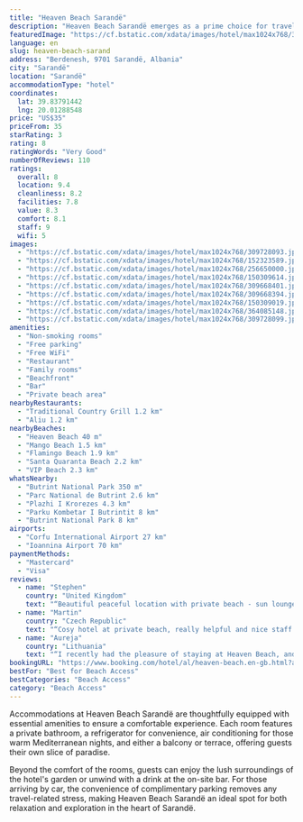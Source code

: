 ```yaml
---
title: "Heaven Beach Sarandë"
description: "Heaven Beach Sarandë emerges as a prime choice for travelers seeking a serene beachfront escape in Sarandë."
featuredImage: "https://cf.bstatic.com/xdata/images/hotel/max1024x768/309728093.jpg?k=b3c9bee17b6234dbb301209790f12fb3f5a0807f63c94bb3e15b6c35ad68fc5c&o=&hp=1"
language: en
slug: heaven-beach-sarand
address: "Berdenesh, 9701 Sarandë, Albania"
city: "Sarandë"
location: "Sarandë"
accommodationType: "hotel"
coordinates:
  lat: 39.83791442
  lng: 20.01288548
price: "US$35"
priceFrom: 35
starRating: 3
rating: 8
ratingWords: "Very Good"
numberOfReviews: 110
ratings:
  overall: 8
  location: 9.4
  cleanliness: 8.2
  facilities: 7.8
  value: 8.3
  comfort: 8.1
  staff: 9
  wifi: 5
images:
  - "https://cf.bstatic.com/xdata/images/hotel/max1024x768/309728093.jpg?k=b3c9bee17b6234dbb301209790f12fb3f5a0807f63c94bb3e15b6c35ad68fc5c&o=&hp=1"
  - "https://cf.bstatic.com/xdata/images/hotel/max1024x768/152323589.jpg?k=47f29f1ded88c5f4e60e7dd5bdc27da89eeb91df5bd065de5e68cdc35b3ca3ee&o=&hp=1"
  - "https://cf.bstatic.com/xdata/images/hotel/max1024x768/256650000.jpg?k=2847ef49d3ebe9b86e30968da812268be82b197054806b347f88f53eb78892d8&o=&hp=1"
  - "https://cf.bstatic.com/xdata/images/hotel/max1024x768/150309614.jpg?k=436f448ce5718143b46ba01dd4bc8cc7a0d81fb5a4e0f6662f98dd884de6f42b&o=&hp=1"
  - "https://cf.bstatic.com/xdata/images/hotel/max1024x768/309668401.jpg?k=b33cb912b29996a0c105e3fabdb06cc068eff8dd71c99835f8cc6912da9e7ee5&o=&hp=1"
  - "https://cf.bstatic.com/xdata/images/hotel/max1024x768/309668394.jpg?k=17b9813a48ca6a72470b61222eef60537a5c3bad2776a8cdde7c054a2e150897&o=&hp=1"
  - "https://cf.bstatic.com/xdata/images/hotel/max1024x768/150309019.jpg?k=5f4f3fbf44186417c660a31cf3e89a8911dc77e854303465c409fde8d64b200b&o=&hp=1"
  - "https://cf.bstatic.com/xdata/images/hotel/max1024x768/364085148.jpg?k=471a0e8656f47847f8e6f7161e06dcf53abba053ec71c289de423094b46ce713&o=&hp=1"
  - "https://cf.bstatic.com/xdata/images/hotel/max1024x768/309728099.jpg?k=a315e2c2923ccf4917699fdde2c964f1d99efd97dc6d09f4487ed67ef658e81e&o=&hp=1"
amenities:
  - "Non-smoking rooms"
  - "Free parking"
  - "Free WiFi"
  - "Restaurant"
  - "Family rooms"
  - "Beachfront"
  - "Bar"
  - "Private beach area"
nearbyRestaurants:
  - "Traditional Country Grill 1.2 km"
  - "Aliu 1.2 km"
nearbyBeaches:
  - "Heaven Beach 40 m"
  - "Mango Beach 1.5 km"
  - "Flamingo Beach 1.9 km"
  - "Santa Quaranta Beach 2.2 km"
  - "VIP Beach 2.3 km"
whatsNearby:
  - "Butrint National Park 350 m"
  - "Parc National de Butrint 2.6 km"
  - "Plazhi I Krorezes 4.3 km"
  - "Parku Kombetar I Butrintit 8 km"
  - "Butrint National Park 8 km"
airports:
  - "Corfu International Airport 27 km"
  - "Ioannina Airport 70 km"
paymentMethods:
  - "Mastercard"
  - "Visa"
reviews:
  - name: "Stephen"
    country: "United Kingdom"
    text: "“Beautiful peaceful location with private beach - sun loungers free for Hotel guests ( 10 euro for visistors whch kept numbers down and beach peaceful) , clean pebble beach . Our quadruple apartment had a large balcony with an additional seating...”"
  - name: "Martin"
    country: "Czech Republic"
    text: "“Cosy hotel at private beach, really helpful and nice staff. The room was clean. Great value for money - good breakfast in the beach hotel restaurant in the price. Very peaceful and quiet place, ideal for people who do not like noisy and crowded...”"
  - name: "Aureja"
    country: "Lithuania"
    text: "“I recently had the pleasure of staying at Heaven Beach, and I can confidently say it was an unforgettable experience. This rural paradise truly lives up to its name, providing a serene and picturesque escape from the everyday hustle and...”"
bookingURL: "https://www.booking.com/hotel/al/heaven-beach.en-gb.html?aid=8035640"
bestFor: "Best for Beach Access"
bestCategories: "Beach Access"
category: "Beach Access"
---
```


Accommodations at Heaven Beach Sarandë are thoughtfully equipped with essential amenities to ensure a comfortable experience. Each room features a private bathroom, a refrigerator for convenience, air conditioning for those warm Mediterranean nights, and either a balcony or terrace, offering guests their own slice of paradise.

Beyond the comfort of the rooms, guests can enjoy the lush surroundings of the hotel's garden or unwind with a drink at the on-site bar. For those arriving by car, the convenience of complimentary parking removes any travel-related stress, making Heaven Beach Sarandë an ideal spot for both relaxation and exploration in the heart of Sarandë.